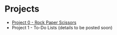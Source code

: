 # Projects

- [Project 0 - Rock Paper Scissors](https://github.com/ga-adi-nyc/Project-0---Rock-Paper-Scissors)
- Project 1 - To-Do Lists (details to be posted soon)
